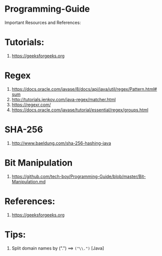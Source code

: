 # Programming-Guide

Important Resources and References:

# Tutorials:

1. https://geeksforgeeks.org

# Regex

1. https://docs.oracle.com/javase/8/docs/api/java/util/regex/Pattern.html#sum
2. http://tutorials.jenkov.com/java-regex/matcher.html
3. https://regexr.com/
4. https://docs.oracle.com/javase/tutorial/essential/regex/groups.html

# SHA-256
1. http://www.baeldung.com/sha-256-hashing-java

# Bit Manipulation
1. https://github.com/tech-boy/Programming-Guide/blob/master/Bit-Manipulation.md


# References:

1. https://geeksforgeeks.org


# Tips:

1. Split domain names by (".") ==> `("\\.")` [Java]